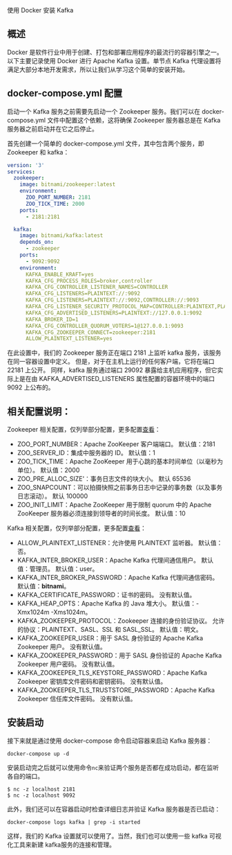 使用 Docker 安装 Kafka

## 概述

Docker 是软件行业中用于创建、打包和部署应用程序的最流行的容器引擎之一。以下主要记录使用 Docker 进行 Apache Kafka 设置。单节点 Kafka 代理设置将满足大部分本地开发需求，所以让我们从学习这个简单的安装开始。

## docker-compose.yml 配置

启动一个 Kafka 服务之前需要先启动一个 Zookeeper 服务。我们可以在 docker-compose.yml 文件中配置这个依赖，这将确保 Zookeeper 服务器总是在 Kafka 服务器之前启动并在它之后停止。

首先创建一个简单的 docker-compose.yml 文件，其中包含两个服务，即 Zookeeper 和 kafka：

```yaml
version: '3'
services:
  zookeeper:
    image: bitnami/zookeeper:latest
    environment:
      ZOO_PORT_NUMBER: 2181
      ZOO_TICK_TIME: 2000
    ports:
      - 2181:2181

  kafka:
    image: bitnami/kafka:latest
    depends_on:
      - zookeeper
    ports:
      - 9092:9092
    environment:
      KAFKA_ENABLE_KRAFT=yes
      KAFKA_CFG_PROCESS_ROLES=broker,controller
      KAFKA_CFG_CONTROLLER_LISTENER_NAMES=CONTROLLER
      KAFKA_CFG_LISTENERS=PLAINTEXT://:9092
      KAFKA_CFG_LISTENERS=PLAINTEXT://:9092,CONTROLLER://:9093
      KAFKA_CFG_LISTENER_SECURITY_PROTOCOL_MAP=CONTROLLER:PLAINTEXT,PLAINTEXT:PLAINTEXT
      KAFKA_CFG_ADVERTISED_LISTENERS=PLAINTEXT://127.0.0.1:9092
      KAFKA_BROKER_ID=1
      KAFKA_CFG_CONTROLLER_QUORUM_VOTERS=1@127.0.0.1:9093
      KAFKA_CFG_ZOOKEEPER_CONNECT=zookeeper:2181
      ALLOW_PLAINTEXT_LISTENER=yes
```

在此设置中，我们的 Zookeeper 服务正在端口 2181 上监听 kafka 服务，该服务在同一容器设置中定义。 但是，对于在主机上运行的任何客户端，它将在端口 22181 上公开。 同样，kafka 服务通过端口 29092 暴露给主机应用程序，但它实际上是在由 KAFKA_ADVERTISED_LISTENERS 属性配置的容器环境中的端口 9092 上公布的。

## 相关配置说明：

Zookeeper 相关配置，仅列举部分配置，更多配置[查看](https://hub.docker.com/r/bitnami/zookeeper)：

- ZOO_PORT_NUMBER：Apache ZooKeeper 客户端端口。 默认值：2181
- ZOO_SERVER_ID：集成中服务器的 ID。 默认值：1
- ZOO_TICK_TIME：Apache ZooKeeper 用于心跳的基本时间单位（以毫秒为单位）。 默认值：2000
- ZOO_PRE_ALLOC_SIZE'：事务日志文件的块大小。 默认 65536
- ZOO_SNAPCOUNT：可以拍摄快照之前事务日志中记录的事务数（以及事务日志滚动）。 默认 100000
- ZOO_INIT_LIMIT：Apache ZooKeeper 用于限制 quorum 中的 Apache ZooKeeper 服务器必须连接到领导者的时间长度。 默认值：10

Kafka 相关配置，仅列举部分配置，更多配置[查看](https://hub.docker.com/r/bitnami/kafka)：

- ALLOW_PLAINTEXT_LISTENER：允许使用 PLAINTEXT 监听器。 默认值：否。
- KAFKA_INTER_BROKER_USER：Apache Kafka 代理间通信用户。 默认值：管理员。 默认值：user。
- KAFKA_INTER_BROKER_PASSWORD：Apache Kafka 代理间通信密码。 默认值：**bitnami**。
- KAFKA_CERTIFICATE_PASSWORD：证书的密码。 没有默认值。
- KAFKA_HEAP_OPTS：Apache Kafka 的 Java 堆大小。 默认值：-Xmx1024m -Xms1024m。
- KAFKA_ZOOKEEPER_PROTOCOL：Zookeeper 连接的身份验证协议。 允许的协议：PLAINTEXT、SASL、SSL 和 SASL_SSL。 默认值：明文。
- KAFKA_ZOOKEEPER_USER：用于 SASL 身份验证的 Apache Kafka Zookeeper 用户。 没有默认值。
- KAFKA_ZOOKEEPER_PASSWORD：用于 SASL 身份验证的 Apache Kafka Zookeeper 用户密码。 没有默认值。
- KAFKA_ZOOKEEPER_TLS_KEYSTORE_PASSWORD：Apache Kafka Zookeeper 密钥库文件密码和密钥密码。 没有默认值。
- KAFKA_ZOOKEEPER_TLS_TRUSTSTORE_PASSWORD：Apache Kafka Zookeeper 信任库文件密码。 没有默认值。

## 安装启动

接下来就是通过使用 docker-compose 命令启动容器来启动 Kafka 服务器：

```
docker-compose up -d
```

安装启动完之后就可以使用命令`nc`来验证两个服务是否都在成功启动，都在监听各自的端口。

```
$ nc -z localhost 2181
$ nc -z localhost 9092
```

此外，我们还可以在容器启动时检查详细日志并验证 Kafka 服务器是否已启动：

```
docker-compose logs kafka | grep -i started
```

这样，我们的 Kafka 设置就可以使用了。当然，我们也可以使用一些 kafka 可视化工具来新建 kafka服务的连接和管理。